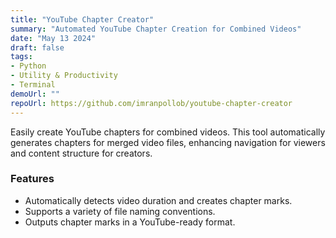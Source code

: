 ```yaml
---
title: "YouTube Chapter Creator"
summary: "Automated YouTube Chapter Creation for Combined Videos"
date: "May 13 2024"
draft: false
tags:
- Python
- Utility & Productivity
- Terminal
demoUrl: ""
repoUrl: https://github.com/imranpollob/youtube-chapter-creator
---
```


Easily create YouTube chapters for combined videos. This tool automatically generates chapters for merged video files, enhancing navigation for viewers and content structure for creators.

### Features
- Automatically detects video duration and creates chapter marks.
- Supports a variety of file naming conventions.
- Outputs chapter marks in a YouTube-ready format.
